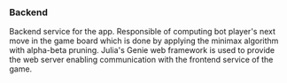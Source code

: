 ### Backend ###

Backend service for the app. Responsible of computing bot player's next move in the game board which is done by applying the minimax algorithm with alpha-beta pruning. Julia's Genie web framework is used to provide the web server enabling communication with the frontend service of the game.
